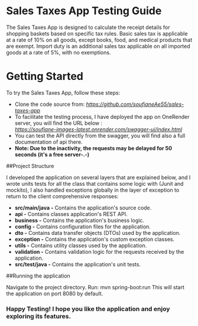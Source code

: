 # Sales Taxes App Testing Guide

The Sales Taxes App is designed to calculate the receipt details for shopping baskets based on specific tax rules. Basic sales tax is applicable at a rate of 10% on all goods, except books, food, and medical products that are exempt. Import duty is an additional sales tax applicable on all imported goods at a rate of 5%, with no exemptions.

# Getting Started

To try the Sales Taxes App, follow these steps:

 - Clone the code source from: *https://github.com/soufianeAe55/sales-taxes-app*
 - To facilitate the testing process, I have deployed the app on OneRender server, you will find the URL below : <br />
  *https://soufiane-images-latest.onrender.com/swagger-ui/index.html*
 - You can test the API directly from the swagger, you will find also a full documentation of api there.
 - **Note: Due to the inactivity, the requests may be delayed for 50 seconds (it's a free server-.-)**

##Project Structure

I developed the application on several layers that are explained below, and I wrote units tests for all the class that contains some logic with (Junit and mockito), I also handled exceptions globally in the layer of exception to return to the client comprehensive responses:

 - **src/main/java -** Contains the application's source code.
 - **api -** Contains classes application's REST API.
 - **business -** Contains the application's business logic.
 - **config -** Contains configuration files for the application.
 - **dto -** Contains data transfer objects (DTOs) used by the application.
 - **exception -** Contains the application's custom exception classes.
 - **utils -** Contains utility classes used by the application.
 - **validation -** Contains validation logic for the requests received by the application.
 - **src/test/java -** Contains the application's unit tests.

##Running the application

Navigate to the project directory.
Run: mvn spring-boot:run
This will start the application on port 8080 by default.

### Happy Testing! I hope you like the application and enjoy exploring its features. 